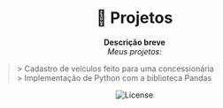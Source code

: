 <h1 align="center">📌 Projetos</h1>

<p align="center">
  <strong>Descrição breve</strong><br>
  <em>Meus projetos:</em>
  <blockquote>
    > Cadastro de veículos feito para uma concessionária<br>
    > Implementação de Python com a biblioteca Pandas
  </blockquote>
</p>


<div align="center">
  <!-- Badges (opcional) -->
  <img src="https://img.shields.io/badge/license-MIT-blue" alt="License">
</div>
